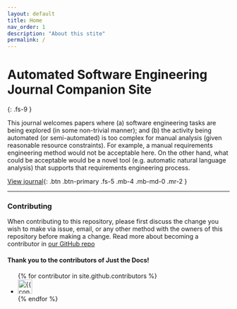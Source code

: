 ```yaml
---
layout: default
title: Home
nav_order: 1
description: "About this stite"
permalink: /
---
```


# Automated Software Engineering Journal Companion Site
{: .fs-9 }

This journal welcomes papers where (a) software engineering tasks
are being explored (in some non-trivial manner); and (b) the activity
being automated (or semi-automated) is too complex for manual
analysis (given reasonable resource constraints). For example, a
manual requirements engineering method would not be acceptable here.
On the other hand, what could be acceptable would be a novel tool
(e.g.  automatic natural language analysis) that supports that
requirements engineering process. 

[View journal](https://www.springer.com/journal/10515){: .btn .btn-primary .fs-5 .mb-4 .mb-md-0 .mr-2 }

---



### Contributing

When contributing to this repository, please first discuss the
change you wish to make via issue, email, or any other method with
the owners of this repository before making a change. Read more
about becoming a contributor in [our GitHub
repo](https://github.com/ause-journal/ause-journal.github.io)

#### Thank you to the contributors of Just the Docs!

<ul class="list-style-none">
{% for contributor in site.github.contributors %}
  <li class="d-inline-block mr-1">
     <a href="{{ contributor.html_url }}"><img src="{{ contributor.avatar_url }}" width="32" height="32" alt="{{ contributor.login }}"></a>
  </li>
{% endfor %}
</ul>



